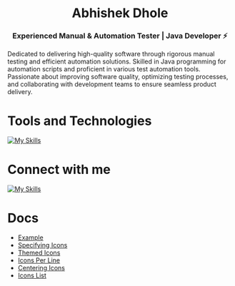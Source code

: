 
<h1 align="center">Abhishek Dhole</h3>

<h3 align="center">Experienced Manual & Automation Tester | Java Developer  ⚡</h3>


Dedicated to delivering high-quality software through rigorous manual testing and efficient automation solutions. Skilled in Java programming for automation scripts and proficient in various test automation tools. Passionate about improving software quality, optimizing testing processes, and collaborating with development teams to ensure seamless product delivery.

# Tools and Technologies

[![My Skills](https://skillicons.dev/icons?i=java,mysql,selenium,git,github,jenkins,spring,eclipse,vscode,idea,stackoverflow,js,html,css)](https://skillicons.dev)

# Connect with me
[![My Skills](https://skillicons.dev/icons?i=linkedin,instagram,gmail,Facebook)](https://skillicons.dev)

# Docs

- [Example](#example)
- [Specifying Icons](#specifying-icons)
- [Themed Icons](#themed-icons)
- [Icons Per Line](#icons-per-line)
- [Centering Icons](#centering-icons)
- [Icons List](#icons-list)
